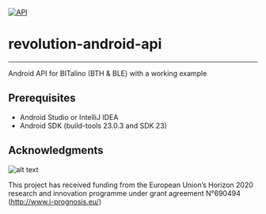 [![API](https://img.shields.io/badge/API-19%2B-green.svg?style=flat)](https://android-arsenal.com/api?level=19)

# revolution-android-api  #
-----

Android API for BITalino (BTH & BLE) with a working example

## Prerequisites ##
- Android Studio or IntelliJ IDEA
- Android SDK (build-tools 23.0.3 and SDK 23)

## Acknowledgments ##

![alt text](http://www.i-prognosis.eu/wp-content/uploads/2016/03/LogoSmall_251x32.png "Project Logo")

This project has received funding from the European Union’s Horizon 2020 research and innovation programme under grant agreement N°690494 (http://www.i-prognosis.eu/)
